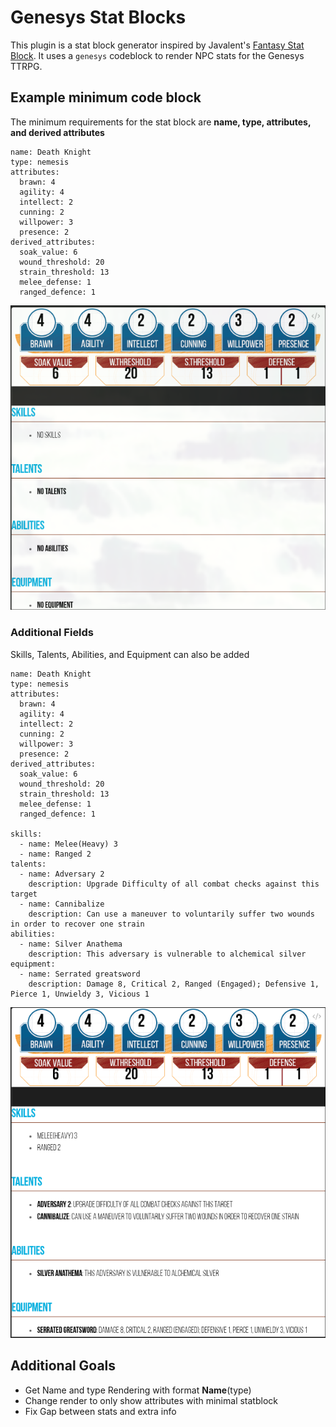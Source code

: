 # Genesys Stat Blocks
This plugin is a stat block generator inspired by Javalent's [Fantasy Stat Block](https://github.com/javalent/fantasy-statblocks). It uses a `genesys` codeblock to render NPC stats for the Genesys TTRPG.

## Example minimum code block
The minimum requirements for the stat block are **name, type, attributes, and derived attributes**
```genesys
name: Death Knight
type: nemesis
attributes:
  brawn: 4
  agility: 4
  intellect: 2
  cunning: 2
  willpower: 3
  presence: 2
derived_attributes:
  soak_value: 6
  wound_threshold: 20
  strain_threshold: 13
  melee_defense: 1
  ranged_defence: 1
```
![Screenshot of the plugin render without additional parameters](./minimal_render.png)

### Additional Fields
Skills, Talents, Abilities, and Equipment can also be added
```genesys
name: Death Knight
type: nemesis
attributes:
  brawn: 4
  agility: 4
  intellect: 2
  cunning: 2
  willpower: 3
  presence: 2
derived_attributes:
  soak_value: 6
  wound_threshold: 20
  strain_threshold: 13
  melee_defense: 1
  ranged_defence: 1

skills: 
  - name: Melee(Heavy) 3
  - name: Ranged 2
talents:
  - name: Adversary 2
    description: Upgrade Difficulty of all combat checks against this target
  - name: Cannibalize
    description: Can use a maneuver to voluntarily suffer two wounds in order to recover one strain
abilities:
  - name: Silver Anathema
    description: This adversary is vulnerable to alchemical silver
equipment:
  - name: Serrated greatsword
    description: Damage 8, Critical 2, Ranged (Engaged); Defensive 1, Pierce 1, Unwieldy 3, Vicious 1
```
![Screenshot of the plugin render without additional parameters](./full_render.png)

## Additional Goals
- Get Name and type Rendering with format **Name**(type)
- Change render to only show attributes with minimal statblock
- Fix Gap between stats and extra info
